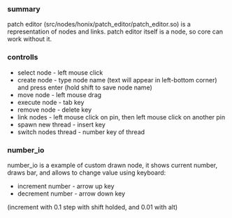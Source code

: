 ### summary
patch editor (src/nodes/honix/patch_editor/patch_editor.so) is a representation of nodes and links. patch editor itself is a node, so core can work without it.

### controlls
- select node - left mouse click
- create node - type node name (text will appear in left-bottom corner) and press enter (hold shift to save node name)
- move node - left mouse drag
- execute node - tab key
- remove node - delete key
- link nodes - left mouse click on pin, then left mouse click on another pin
- spawn new thread - insert key
- switch nodes thread - number key of thread

### number_io
number_io is a example of custom drawn node, it shows current number, draws bar, and allows to change value using keyboard:
- increment number - arrow up key
- decrement number - arrow down key

(increment with 0.1 step with shift holded, and 0.01 with alt)
